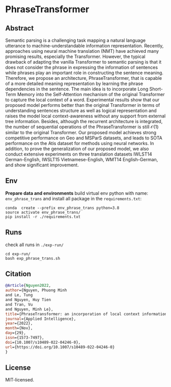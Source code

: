 # PhraseTransformer
## Abstract
  Semantic parsing is a challenging task mapping a natural language utterance to machine-understandable information representation. 
  Recently, approaches using neural machine translation (NMT) have achieved many promising results, especially the Transformer.
  However, the typical drawback of adapting the vanilla Transformer to semantic parsing is that it does not consider the phrase in expressing the information of sentences while phrases play an important role in constructing the sentence meaning. 
  Therefore, we propose an architecture, PhraseTransformer, that is capable of a more detailed meaning representation by learning the phrase dependencies in the sentence. 
  The main idea is to incorporate Long Short-Term Memory  into the Self-Attention mechanism of the original Transformer to capture the local context of a word. Experimental results show that our proposed model  performs better than the original Transformer  in terms of understanding sentences structure as well as logical representation and raises the model local context-awareness   without any support from external tree information. 
  Besides, although the recurrent architecture is integrated, the number of sequential operations of the PhraseTransformer is still $\mathcal{O}(1)$ similar to the original Transformer.   Our proposed model achieves strong competitive performance on Geo and MSParS datasets, and leads to SOTA performance on the Atis dataset for methods using neural networks. 
  In addition, to prove the generalization of our proposed model, we also conduct extensive experiments on three translation datasets IWLST14 German-English, IWSLT15 Vietnamese-English, WMT14 English-German, and show significant improvement. 
## Env
**Prepare data and environments** build virtual env python with name: `env_phrase_trans`  and install all package in the `requirements.txt`:
```commandline
conda  create --prefix env_phrase_trans python=3.8 
source activate env_phrase_trans/
pip install -r ./requirements.txt
```

## Runs
check all runs in `./exp-run/`
```
cd exp-run/
bash exp_phrase_trans.sh
```
## Citation
```bib
@Article{Nguyen2022,
author={Nguyen, Phuong Minh
and Le, Tung
and Nguyen, Huy Tien
and Tran, Vu
and Nguyen, Minh Le},
title={PhraseTransformer: an incorporation of local context information into sequence-to-sequence semantic parsing},
journal={Applied Intelligence},
year={2022},
month={Nov},
day={29},
issn={1573-7497},
doi={10.1007/s10489-022-04246-0},
url={https://doi.org/10.1007/s10489-022-04246-0}
}
```
##  License
MIT-licensed. 
